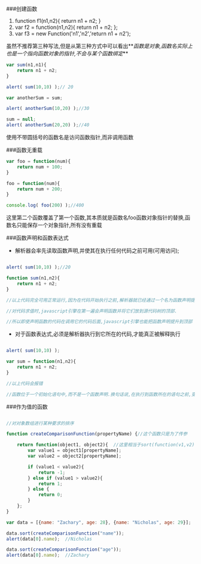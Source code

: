 ###创建函数
1. function f1(n1,n2){ return n1 + n2; }
2. var f2 = function(n1,n2){ return n1 + n2; };
3. var f3 = new Function('n1','n2','return n1 + n2');

虽然不推荐第三种写法,但是从第三种方式中可以看出**_函数是对象,函数名实际上也是一个指向函数对象的指针,不会与某个函数绑定_**

```javascript
var sum(n1,n1){
    return n1 + n2;
}

alert( sum(10,10) );// 20

var anotherSum = sum;

alert( anotherSum(10,20) );//30

sum = null;
alert( anotherSum(20,20) );//40
```

使用不带圆括号的函数名是访问函数指针,而非调用函数

###函数无重载
```javascript
var foo = function(num){
    return num + 100;
}

foo = function(num){
    return num + 200;
}

console.log( foo(200) );//400
```

这里第二个函数覆盖了第一个函数,其本质就是函数名foo函数对象指针的替换,函数名只能保存一个对象指针,所有没有重载

###函数声明和函数表达式
- 解析器会率先读取函数声明,并使其在执行任何代码之前可用(可用访问);

```javascript

alert( sum(10,10) );//20

function sum(n1,n2){
    return n1 + n2;
}

//以上代码完全可用正常运行,因为在代码开始执行之前,解析器就已经通过一个名为函数声明提升(function declaration hoisting)的过程,读取并将函数声明添加到执行环境中.

//对代码求值时,javascript引擎在第一遍会声明函数并将它们放到源代码树的顶部.

//所以即使声明函数的代码在调用它的代码后面,javascript引擎也能把函数声明提升到顶部

```

- 对于函数表达式,必须是解析器执行到它所在的代码,才能真正被解释执行

```javascript

alert( sum(10,10) );

var sum = function(n1,n2){
    return n1 + n2;
}

//以上代码会报错

//函数位于一个初始化语句中,而不是一个函数声明.换句话说,在执行到函数所在的语句之前,变量sum不会保存函数的引用指针

```

###作为值的函数
```javascript

//对对象数组进行某种要求的排序

function createComparisonFunction(propertyName) {//这个函数只是为了传参

    return function(object1, object2){  //这里相当于sort(function(v1,v2){})
        var value1 = object1[propertyName];
        var value2 = object2[propertyName];

        if (value1 < value2){
            return -1;
        } else if (value1 > value2){
            return 1;
        } else {
            return 0;
        }
    };
}

var data = [{name: "Zachary", age: 28}, {name: "Nicholas", age: 29}];

data.sort(createComparisonFunction("name"));
alert(data[0].name);  //Nicholas

data.sort(createComparisonFunction("age"));
alert(data[0].name);  //Zachary  

```

